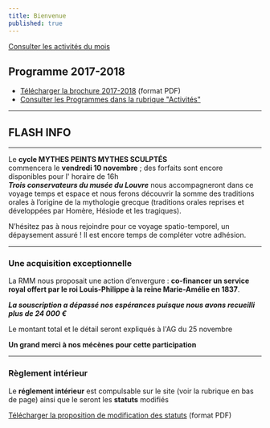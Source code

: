```yaml
---
title: Bienvenue
published: true
---
```


<p><a href="/pages/activites-du-mois.html" class="bouton">Consulter les activités du mois</a></p>  

## Programme 2017-2018

- [Télécharger la brochure 2017-2018](/fichiers/brochure-2017-2018.pdf) (format PDF)
- [Consulter les Programmes dans la rubrique "Activités"](/pages/activites.html)

---

## FLASH INFO   





 


  
 ---

Le **cycle MYTHES PEINTS MYTHES SCULPTÉS**  
commencera le **vendredi 10 novembre** ;  des forfaits sont encore disponibles pour l' horaire de 16h  
**_Trois conservateurs du musée du Louvre_** nous accompagneront dans ce voyage temps et espace et nous ferons découvrir la somme des traditions orales à l’origine  de la mythologie grecque (traditions orales reprises et développées par Homère, Hésiode et les tragiques).
 
N’hésitez pas à nous rejoindre pour  ce voyage spatio-temporel, un dépaysement assuré !
Il est encore temps de compléter votre adhésion.

---
### Une acquisition exceptionnelle

La RMM nous proposait une action d’envergure : **co-financer un service royal offert par le roi Louis-Philippe à la reine Marie-Amélie en 1837**.  


 
  

 

**_La souscription a dépassé nos espérances puisque nous avons recueilli plus de 24 000 €_**

Le montant total et le détail seront expliqués à l'AG du 25 novembre  

**Un grand merci à nos mécènes pour cette participation**


---

### Règlement intérieur

Le **réglement intérieur** est compulsable sur le site (voir la rubrique en bas de page) ainsi que le seront les **statuts** modifiés

[Télécharger la proposition de modification des statuts](/fichiers/161115-proposition-de-modifications-des-statuts.pdf) (format PDF)
